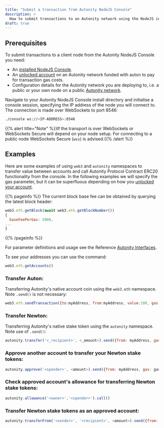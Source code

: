 ```yaml
---
title: "Submit a transaction from Autonity NodeJS Console"
description: >
  How to submit transactions to an Autonity network using the NodeJS interface to the RPC API's
draft: true
---
```


## Prerequisites

To submit transactions to a client node from the Autonity NodeJS Console you need:

- An [installed NodeJS Console](/reference/utility-tools/#installation-1).
- An [unlocked account](/account-holders/unlock-acct) on an Autonity network funded with auton to pay for transaction gas costs.
- Configuration details for the Autonity network you are deploying to, i.e. a public or your own node on a public [Autonity network](/networks/).

Navigate to your Autonity NodeJS Console install directory  and initialise a console session, specifying the IP address of the node you will connect to. The connection is made over WebSockets to port 8546:
```bash
./console ws://<IP-ADDRESS>:8546
```

{{% alert title="Note" %}}If the transport is over WebSockets or WebSockets Secure will depend on your node setup. For connecting to a public node WebSockets Secure (`wss`) is advised.{{% /alert %}}

## Examples

Here are some examples of using `web3` and `autonity` namespaces to transfer value between accounts and call Autonity Protocol Contract ERC20 functionality from the console. In the following examples we will specify the gas parameter, but it can be superfluous depending on how you [unlocked your account](/account-holders/unlock-acct).

{{% pageinfo %}}
The current block base fee can be obtained by querying the latest block header:
```javascript
web3.eth.getBlock(await web3.eth.getBlockNumber())
{
  baseFeePerGas: 5000,
...
}
```
{{% /pageinfo %}}

For parameter definitions and usage see the Reference [Autonity Interfaces](/reference/api/).

To see your addresses you can use the command:
```javascript
web3.eth.getAccounts()
```

### Transfer Auton:

Transferring Autonity's native account coin using the `web3.eth` namespace. Note `.send()` is not necessary:

```javascript
web3.eth.sendTransaction({to:myAddress, from:myAddress, value:100, gas: gas})
```

### Transfer Newton:

Transferring Autonity's native stake token using the `autonity` namespace. Note use of `.send()`:

```javascript
autonity.transfer('<_recipient>', <_amount>).send({from: myAddress, gas: gas})
```

### Approve another account to transfer your Newton stake tokens:

```javascript
autonity.approve('<spender>', <amount>).send({from: myAddress, gas: gas})
```

### Check approved account's allowance for transferring Newton stake tokens:

```javascript
autonity.allowance('<owner>','<spender>').call()
```

### Transfer Newton stake tokens as an approved account:

```javascript
autonity.transferFrom('<sender>', '<recipient>', <amount>).send({from: myAddress, gas: gas})
```
